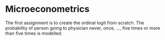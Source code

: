 # Microeconometrics

The first assignment is to create the ordinal logit from scratch. The probability of person going to physician never, once, ..., 
five times or more than five times is modelled.
